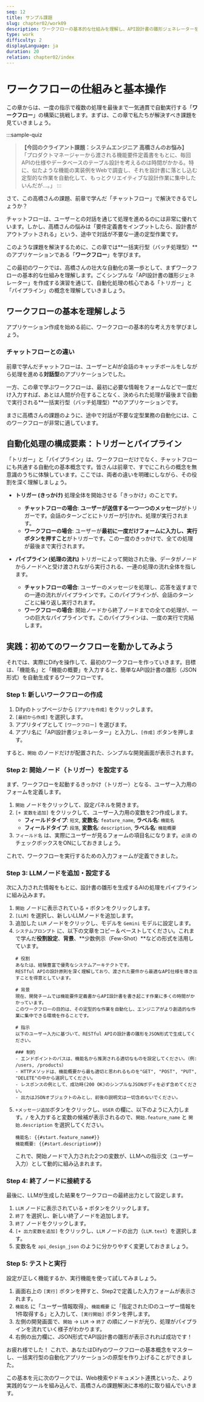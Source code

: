 ```yaml
---
seq: 12
title: サンプル課題
slug: chapter02/work09
description: ワークフローの基本的な仕組みを理解し、API設計書の雛形ジェネレーターを作成する
type: work
difficulty: 2
displayLanguage: ja
duration: 20
relation: chapter02/index
---
```


# ワークフローの仕組みと基本操作

この章からは、一度の指示で複数の処理を最後まで一気通貫で自動実行する「**ワークフロー**」の構築に挑戦します。まずは、この章で私たちが解決すべき課題を見ていきましょう。

:::sample-quiz
> **【今回のクライアント課題：システムエンジニア 高橋さんのお悩み】**
> 「プロダクトマネージャーから渡される機能要件定義書をもとに、毎回APIの仕様やデータベースのテーブル設計を考えるのは時間がかかる。特に、似たような機能の実装例をWebで調査し、それを設計書に落とし込む定型的な作業を自動化して、もっとクリエイティブな設計作業に集中したいんだが…。」
:::

さて、この高橋さんの課題、前章で学んだ「チャットフロー」で解決できるでしょうか？

チャットフローは、ユーザーとの対話を通じて処理を進めるのには非常に優れています。しかし、高橋さんの悩みは「要件定義書をインプットしたら、設計書がアウトプットされる」という、途中で対話が不要な一連の定型作業です。

このような課題を解決するために、この章では**一括実行型（バッチ処理型）**のアプリケーションである「**ワークフロー**」を学びます。

この最初のワークでは、高橋さんの壮大な自動化の第一歩として、まずワークフローの基本的な仕組みを理解します。ごくシンプルな「API設計書の雛形ジェネレーター」を作成する演習を通じて、自動化処理の核心である「トリガー」と「パイプライン」の概念を理解していきましょう。


## ワークフローの基本を理解しよう

アプリケーション作成を始める前に、ワークフローの基本的な考え方を学びましょう。

### チャットフローとの違い

前章で学んだチャットフローは、ユーザーとAIが会話のキャッチボールをしながら処理を進める**対話型**のアプリケーションでした。

一方、この章で学ぶワークフローは、最初に必要な情報をフォームなどで一度だけ入力すれば、あとは人間が介在することなく、決められた処理が最後まで自動で実行される**一括実行型（バッチ処理型）**のアプリケーションです。

まさに高橋さんの課題のように、途中で対話が不要な定型業務の自動化には、このワークフローが非常に適しています。

## 自動化処理の構成要素：トリガーとパイプライン

「トリガー」と「パイプライン」は、ワークフローだけでなく、チャットフローにも共通する自動化の基本概念です。皆さんは前章で、すでにこれらの概念を無意識のうちに体験しています。ここでは、両者の違いを明確にしながら、その役割を深く理解しましょう。

* **トリガー (きっかけ)**
    処理全体を開始させる「きっかけ」のことです。
    * **チャットフローの場合**: **ユーザーが送信する一つ一つのメッセージ**がトリガーです。会話のターンごとにトリガーが引かれ、処理が実行されます。
    * **ワークフローの場合**: ユーザーが**最初に一度だけフォームに入力し、実行ボタンを押すこと**がトリガーです。この一度のきっかけで、全ての処理が最後まで実行されます。

* **パイプライン (処理の流れ)**
    トリガーによって開始された後、データがノードからノードへと受け渡されながら実行される、一連の処理の流れ全体を指します。
    * **チャットフローの場合**: ユーザーのメッセージを処理し、応答を返すまでの一連の流れがパイプラインです。このパイプラインが、会話のターンごとに繰り返し実行されます。
    * **ワークフローの場合**: 開始ノードから終了ノードまでの全ての処理が、一つの巨大なパイプラインです。このパイプラインは、一度の実行で完結します。


## 実践：初めてのワークフローを動かしてみよう

それでは、実際にDifyを操作して、最初のワークフローを作っていきます。目標は、「機能名」と「機能の概要」を入力すると、簡単なAPI設計書の雛形（JSON形式）を自動生成するワークフローです。

### Step 1: 新しいワークフローの作成

1.  Difyのトップページから `[アプリを作成]` をクリックします。
2.  `[最初から作成]` を選択します。
3.  アプリタイプとして `[ワークフロー]` を選びます。
4.  アプリ名に「API設計書ジェネレーター」と入力し、`[作成]` ボタンを押します。

すると、`開始` のノードだけが配置された、シンプルな開発画面が表示されます。

### Step 2: 開始ノード（トリガー）を設定する

まず、ワークフローを起動するきっかけ（トリガー）となる、ユーザー入力用のフォームを定義します。

1.  `開始` ノードをクリックして、設定パネルを開きます。
2.  `[+ 変数を追加]` をクリックして、ユーザー入力用の変数を2つ作成します。
    * **フィールドタイプ**: `短文`, **変数名**: `feature_name`, **ラベル名**: `機能名` 
    * **フィールドタイプ**: `段落`, **変数名**: `description`, **ラベル名**: `機能概要`
3.  `フィールド名` は、実際にユーザーが見るフォームの項目名になります。`必須` のチェックボックスをONにしておきましょう。

これで、ワークフローを実行するための入力フォームが定義できました。

### Step 3: LLMノードを追加・設定する

次に入力された情報をもとに、設計書の雛形を生成するAIの処理をパイプラインに組み込みます。

1.  `開始` ノードに表示されている `+` ボタンをクリックします。
2.  `[LLM]` を選択し、新しいLLMノードを追加します。
3.  追加した `LLM` ノードをクリックし、モデルを `Gemini` モデルに設定します。
4.  `システムプロンプト` に、以下の文章をコピー＆ペーストしてください。これまで学んだ**役割設定**、**背景**、**少数例示（Few-Shot）**などの形式を活用しています。
    ```
    # 役割
    あなたは、経験豊富で優秀なシステムアーキテクトです。
    RESTful APIの設計原則を深く理解しており、渡された要件から最適なAPI仕様を導き出すことを得意としています。

    # 背景
    現在、開発チームでは機能要件定義書からAPI設計書を書き起こす作業に多くの時間がかかっています。
    このワークフローの目的は、その定型的な作業を自動化し、エンジニアがより創造的な作業に集中できる環境を作ることです。

    # 指示
    以下のユーザー入力に基づいて、RESTful APIの設計書の雛形をJSON形式で生成してください。

    ### 制約
    - エンドポイントのパスは、機能名から推測される適切なものを設定してください。（例: /users, /products）
    - HTTPメソッドは、機能概要から最も適切と思われるものを"GET", "POST", "PUT", "DELETE"の中から選択してください。
    - レスポンスの例として、成功時(200 OK)のシンプルなJSONボディを必ず含めてください。
    - 出力はJSONオブジェクトのみとし、前後の説明文は一切含めないでください。
    ```
5.  `+メッセージ追加`ボタンをクリックし、`USER` の欄に、以下のように入力します。`/` を入力すると変数の候補が表示されるので、`開始.feature_name` と `開始.description` を選択してください。
    ```
    機能名: {{#start.feature_name#}}
    機能概要: {{#start.description#}}
    ```
    これで、開始ノードで入力された2つの変数が、LLMへの指示文（ユーザー入力）として動的に組み込まれます。

### Step 4: 終了ノードに接続する

最後に、LLMが生成した結果をワークフローの最終出力として設定します。

1.  `LLM` ノードに表示されている `+` ボタンをクリックします。
2.  `終了` を選択し、新しい終了ノードを追加します。
3.  `終了` ノードをクリックします。
4.  `[+ 出力変数を追加]` をクリックし、`LLM` ノードの出力（`LLM.text`）を選択します。
5.  変数名を `api_design_json` のように分かりやすく変更しておきましょう。

### Step 5: テストと実行

設定が正しく機能するか、実行機能を使って試してみましょう。

1.  画面右上の `[実行]` ボタンを押すと、Step2で定義した入力フォームが表示されます。
2.  `機能名` に「ユーザー情報取得」、`機能概要` に「指定されたIDのユーザー情報を1件取得する」と入力して、`[実行開始]` ボタンを押します。
3.  左側の開発画面で、`開始` → `LLM` → `終了` の順にノードが光り、処理がパイプラインを流れていく様子がわかります。
4.  右側の出力欄に、JSON形式でAPI設計書の雛形が表示されれば成功です！

お疲れ様でした！ これで、あなたはDifyのワークフローの基本概念をマスターし、一括実行型の自動化アプリケーションの原型を作り上げることができました。

この基本を元に次のワークでは、Web検索やドキュメント連携といった、より実践的なツールを組み込んで、高橋さんの課題解決に本格的に取り組んでいきます。
